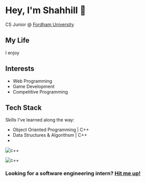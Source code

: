 # Hey, I'm Shahhill 👋
CS Junior @ [Fordham University](https://www.fordham.edu/)

## My Life
I enjoy 

## Interests
- Web Programming
- Game Development
- Competitive Programming

## Tech Stack
Skills I've learned along the way:
- Object Oriented Programming | C++
- Data Structures & Algorithsm  | C++
- 
![c++](https://camo.githubusercontent.com/2bdbf5e4f86ecfc86b91d126161e4b532a5e2518db86f666c108fe5a7e391c71/68747470733a2f2f696d672e736869656c64732e696f2f62616467652f432b2b2d3030353939433f6c6f676f3d63706c7573706c7573266c6f676f436f6c6f723d7768697465267374796c653d666f722d7468652d6261646765)

![c++](https://icons8.com/icon/40669/c%2B%2B)

<!--![HTML]()-->


### Looking for a software engineering intern? [Hit me up!](www.linkedin.com/in/shahslam)
